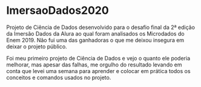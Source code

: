# ImersaoDados2020
Projeto de Ciência de Dados desenvolvido para o desafio final da 2ª edição da Imersão Dados da Alura ao qual foram analisados os Microdados do Enem 2019. Não fui uma das ganhadoras o que me deixou insegura em deixar o projeto público.

Foi meu primeiro projeto de Ciência de Dados e vejo o quanto ele poderia melhorar, mas apesar das falhas, me orgulho do resultado levando em conta que levei uma semana para aprender e colocar em prática todos os conceitos e comandos usados no projeto.
